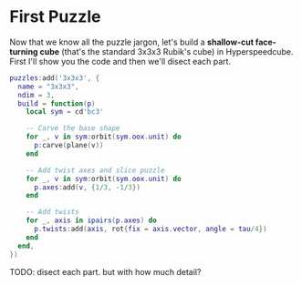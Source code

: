 # First Puzzle

Now that we know all the puzzle jargon, let's build a **shallow-cut face-turning cube** (that's the standard 3x3x3 Rubik's cube) in Hyperspeedcube. First I'll show you the code and then we'll disect each part.

```lua
puzzles:add('3x3x3', {
  name = "3x3x3",
  ndim = 3,
  build = function(p)
    local sym = cd'bc3'

    -- Carve the base shape
    for _, v in sym:orbit(sym.oox.unit) do
      p:carve(plane(v))
    end

    -- Add twist axes and slice puzzle
    for _, v in sym:orbit(sym.oox.unit) do
      p.axes:add(v, {1/3, -1/3})
    end

    -- Add twists
    for _, axis in ipairs(p.axes) do
      p.twists:add(axis, rot{fix = axis.vector, angle = tau/4})
    end
  end,
})
```

TODO: disect each part. but with how much detail?

